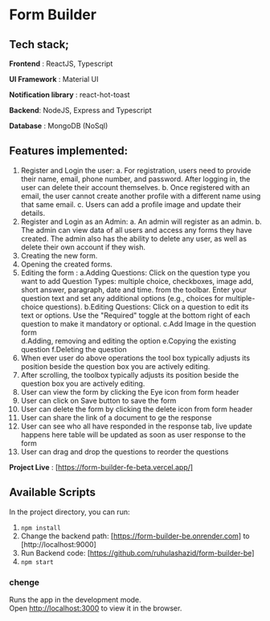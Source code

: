 # Form Builder

## Tech stack;

**Frontend** : ReactJS, Typescript

**UI Framework** : Material UI

**Notification library** : react-hot-toast

**Backend**: NodeJS, Express and Typescript

**Database** : MongoDB (NoSql)

## Features implemented:

1. Register and Login the user: 
   a. For registration, users need to provide their name, email, phone number, and password. After logging in, the user can delete their account themselves.
   b. Once registered with an email, the user cannot create another profile with a different name using that same email.
   c. Users can add a profile image and update their details.   
2. Register and Login as an Admin:
   a. An admin will register as an admin.
   b. The admin can view data of all users and access any forms they have created. The admin also has the ability to delete any user, as well as delete their own account if they wish.
3. Creating the new form.
4. Opening the created forms.
5. Editing the form :
   a.Adding Questions:
      Click on the question type you want to add Question Types: multiple choice, checkboxes, image add, short answer, paragraph, date and time. from the toolbar.
      Enter your question text and set any additional options (e.g., choices for multiple-choice questions).
   b.Editing Questions:
      Click on a question to edit its text or options.
      Use the "Required" toggle at the bottom right of each question to make it mandatory or optional.
   c.Add Image in the question form   
   d.Adding, removing and editing the option
   e.Copying the existing question
   f.Deleting the question
6. When ever user do above operations the tool box typically adjusts its position beside the question box you are actively editing.
7. After scrolling, the toolbox typically adjusts its position beside the question box you are actively editing.
8. User can view the form by clicking the Eye icon from form header
9. User can click on Save button to save the form
10. User can delete the form by clicking the delete icon from form header
11. User can share the link of a document to ge the response
12. User can see who all have responded in the response tab, live update happens here table will be updated as soon as user response to the form
13. User can drag and drop the questions to reorder the questions


**Project Live** : [https://form-builder-fe-beta.vercel.app/]


## Available Scripts

In the project directory, you can run:
1. `npm install`
2. Change the backend path: [https://form-builder-be.onrender.com] to [http://localhost:9000]
3. Run Backend code: [https://github.com/ruhulashazid/form-builder-be]
4. `npm start`
### chenge 

Runs the app in the development mode.\
Open [http://localhost:3000](http://localhost:3000) to view it in the browser.
